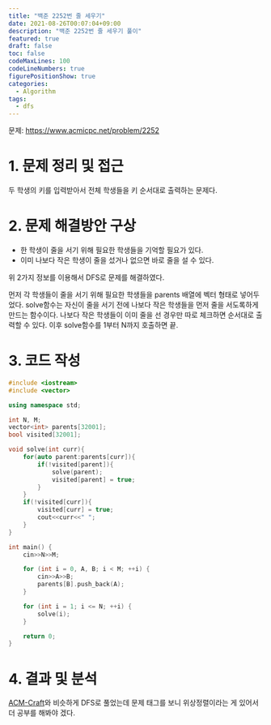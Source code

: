 ```yaml
---
title: "백준 2252번 줄 세우기"
date: 2021-08-26T00:07:04+09:00
description: "백준 2252번 줄 세우기 풀이"
featured: true
draft: false
toc: false
codeMaxLines: 100
codeLineNumbers: true
figurePositionShow: true
categories:
  - Algorithm
tags:
  - dfs
---
```


문제: https://www.acmicpc.net/problem/2252

# 1. 문제 정리 및 접근

두 학생의 키를 입력받아서 전체 학생들을 키 순서대로 출력하는 문제다.

# 2. 문제 해결방안 구상

 - 한 학생이 줄을 서기 위해 필요한 학생들을 기억할 필요가 있다.
 - 이미 나보다 작은 학생이 줄을 섰거나 없으면 바로 줄을 설 수 있다.

 위 2가지 정보를 이용해서 DFS로 문제를 해결하였다.

먼저 각 학생들이 줄을 서기 위해 필요한 학생들을 parents 배열에 벡터 형태로 넣어두었다. solve함수는 자신이 줄을 서기 전에 나보다 작은 학생들을 먼저 줄을 서도록하게 만드는 함수이다. 나보다 작은 학생들이 이미 줄을 선 경우만 따로 체크하면 순서대로 출력할 수 있다. 이후 solve함수를 1부터 N까지 호출하면 끝.

# 3. 코드 작성

```c++
#include <iostream>
#include <vector>

using namespace std;

int N, M;
vector<int> parents[32001];
bool visited[32001];

void solve(int curr){
    for(auto parent:parents[curr]){
        if(!visited[parent]){
            solve(parent);
            visited[parent] = true;
        }
    }
    if(!visited[curr]){
        visited[curr] = true;
        cout<<curr<<" ";
    }
}

int main() {
    cin>>N>>M;

    for (int i = 0, A, B; i < M; ++i) {
        cin>>A>>B;
        parents[B].push_back(A);
    }

    for (int i = 1; i <= N; ++i) {
        solve(i);
    }

    return 0;
}
```


# 4. 결과 및 분석


[ACM-Craft](https://wilddoubt.github.io/post/algorithm/%EB%B0%B1%EC%A4%80-1005%EB%B2%88-acm-craft/)와 비슷하게 DFS로 풀었는데 문제 태그를 보니 위상정렬이라는 게 있어서 더 공부를 해봐야 겠다.